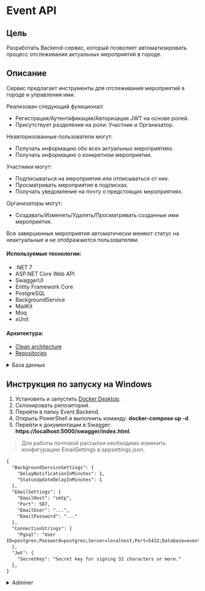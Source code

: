 # Event API

## Цель
Разработать Backend-сервис, который позволяет автоматизировать процесс отслеживания актуальных мероприятий в городе.

## Описание
Сервис предлагает инструменты для отслеживания мероприятий в городе и управления ими.

Реализован следующий функционал:
- Регистрация/Аутентификация/Авторизация JWT на основе ролей.
- Присутствует разделение на роли: Участник и Организатор.

Неавторизованные пользователи могут:
- Получать информацию обо всех актуальных мероприятиях.
- Получать информацию о конкретном мероприятии.

Участники могут:
- Подписываться на мероприятия или отписываться от них.
- Просматривать мероприятия в подписках.
- Получать уведомление на почту о предстоящих мероприятиях.

Организаторы могут:
- Создавать/Изменять/Удалять/Просматривать созданные ими мероприятия.

Все завершенные мероприятия автоматически меняют статус на неактуальные и не отображаются пользователям.

#### Используемые технологии:
- .NET 7
- ASP.NET Core Web API
- SwaggerUI
- Entity Framework Core
- PostgreSQL
- BackgroundService
- MailKit
- Moq
- xUnit
#### Архитектура:
- [Clean architecture](https://learn.microsoft.com/ru-ru/dotnet/architecture/modern-web-apps-azure/common-web-application-architectures)
- [Repositories](https://medium.com/net-core/repository-pattern-implementation-in-asp-net-core-21e01c6664d7)

<details>
<summary>База данных</summary>

### Схема
![Тут должна быть схема базы данных.](https://github.com/ds-vs/event-api/blob/main/Scheme/%D1%81%D1%85%D0%B5%D0%BC%D0%B0_%D0%B1%D0%B0%D0%B7%D1%8B_%D0%B4%D0%B0%D0%BD%D0%BD%D1%8B%D1%85.PNG)

### Описание
#### 1. Roles - таблица для хранения информации о ролях.
- role_id - уникальный идентификатор роли (uuid);
- name - наименование роли (text);
- description - описание роли (text);
#### 2. Accounts - таблица для хранения информации об учетных записях.
- account_id - уникальный идентификатор акаунта (uuid);
- role_id - идентификатор роли, который связан с учетной записью (связь один ко многим с таблицей Roles);
- login - логин пользователя (text);
- email - электронная почта (text);
- password_hash - хэш пароля (text);
- refresh_token - токен обновление (text);
- token_created - дата и время создания токена (timestamp);
- token_expires - дата и время истечения токена (timestamp);
#### 3. Events - таблица для хранения информации о событиях.
- event_id - уникальный идентификатор события (uuid);
- title - наименование мероприятия (text);
- date - дата проведения мероприятия (timestamp);
- description - описание мероприятия (text);
- response - число откликов (bigint);
- status - статус мероприятия (integer);
- account_id - идентификатор учетной записи, которая создала событие (связь один ко многим с таблицей Accounts);
#### 4. Responses - таблица для хранения информации о откликах (подписках) на события.
- account_id - идентификатор учетной записи, которая подписалась на событие (связь многие ко многим);
- event_id - идентификатор события, на которое подписалась учетная запись (связь многие ко многим);

</details>

## Инструкция по запуску на Windows
1. Установить и запустить [Docker Desktop](https://www.docker.com/).
2. Склонировать репозиторий.
3. Перейти в папку Event.Backend.
4. Открыть PowerShell и выполнить команду: **docker-compose up -d**.
5. Перейти к документации в Swagger: **https://localhost:5000/swagger/index.html**.

> Для работы почтовой рассылки необходимо изменить конфигурацию EmailSettings в appsettings.json.

```
{
  "BackgroundServiceSettings": {
    "DelayNotificationInMinutes": 1,
    "StatusUpdateDelayInMinutes": 1 
  },
  "EmailSettings": {
    "EmailHost": "smtp",
    "Port": 587, 
    "EmailUser": "...",
    "EmailPassword": "..."
  },
  "ConnectionStrings": {
    "Pgsql": "User ID=postgres;Password=postgres;Server=localhost;Port=5432;Database=events"
  },
  "Jwt": {
    "SecretKey": "Secret key for signing 32 characters or more."
  },
}
```

<details>
<summary>Adminer</summary>

- localhost:8080
- Database: **PostgreSQL**
- Server: **postgres_db**
- User: **postgres**
- Password: **postgres**
- Database: **events**

</details>

